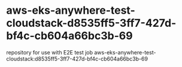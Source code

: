 # aws-eks-anywhere-test-cloudstack-d8535ff5-3ff7-427d-bf4c-cb604a66bc3b-69
repository for use with E2E test job aws-eks-anywhere-test-cloudstack:d8535ff5-3ff7-427d-bf4c-cb604a66bc3b-69
